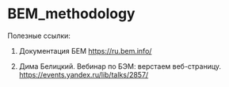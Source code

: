 # BEM_methodology

Полезные ссылки: 
1. Документация БЕМ https://ru.bem.info/

2. Дима Белицкий. Вебинар по БЭМ: верстаем веб-страницу. https://events.yandex.ru/lib/talks/2857/